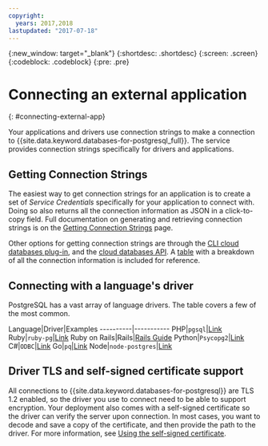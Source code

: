 ```yaml
---
copyright:
  years: 2017,2018
lastupdated: "2017-07-18"
---
```


{:new_window: target="_blank"}
{:shortdesc: .shortdesc}
{:screen: .screen}
{:codeblock: .codeblock}
{:pre: .pre}

# Connecting an external application
{: #connecting-external-app}

Your applications and drivers use connection strings to make a connection to {{site.data.keyword.databases-for-postgresql_full}}. The service provides connection strings specifically for drivers and applications. 

## Getting Connection Strings

The easiest way to get connection strings for an application is to create a set of _Service Credentials_ specifically for your application to connect with. Doing so also returns all the connection information as JSON in a click-to-copy field. Full documentation on generating and retrieving connection strings is on the [Getting Connection Strings](./work-with-connection-strings.html) page.

Other options for getting connection strings are through the [CLI cloud databases plug-in](./work-with-connection-strings.html#generating-connection-strings-from-the-command-line), and the [cloud databases API](https://pages.github.ibm.com/compose/apidocs/). A [table](./working-connection-strings#the-postgresql-section) with a breakdown of all the connection information is included for reference.

## Connecting with a language's driver

PostgreSQL has a vast array of language drivers. The table covers a few of the most common.

Language|Driver|Examples
----------|-----------
PHP|`pgsql`|[Link](http://php.net/manual/en/pgsql.examples-basic.php)
Ruby|`ruby-pg`|[Link](https://bitbucket.org/ged/ruby-pg/wiki/Home)
Ruby on Rails|Rails|[Rails Guide](http://edgeguides.rubyonrails.org/configuring.html#configuring-a-postgresql-database)
Python|`Psycopg2`|[Link](https://wiki.postgresql.org/wiki/Psycopg2_Tutorial)
C#|`ODBC`|[Link](https://wiki.postgresql.org/wiki/Using_Microsoft_.NET_with_the_PostgreSQL_Database_Server_via_ODBC)
Go|`pq`|[Link](https://godoc.org/github.com/lib/pq)
Node|`node-postgres`|[Link](https://github.com/brianc/node-postgres/wiki/Example)

## Driver TLS and self-signed certificate support

All connections to {{site.data.keyword.databases-for-postgresql}} are TLS 1.2 enabled, so the driver you use to connect need to be able to support encryption. Your deployment also comes with a self-signed certificate so the driver can verify the server upon connection. In most cases, you want to decode and save a copy of the certificate, and then provide the path to the driver. For more information, see [Using the self-signed certificate](./work-with-connection-strings.html#using-the-self-signed-certificate).







 
